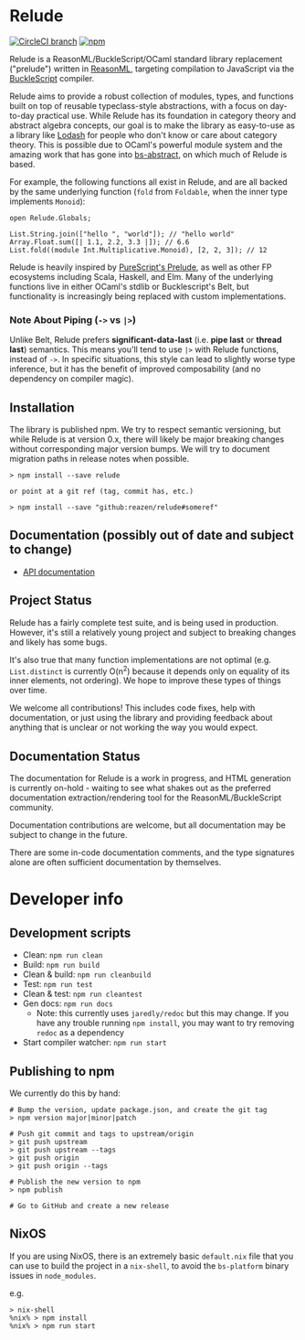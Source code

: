 # Relude

[![CircleCI branch](https://img.shields.io/circleci/project/github/reazen/relude/master.svg)](https://circleci.com/gh/reazen/relude)
[![npm](https://img.shields.io/npm/v/relude.svg)](https://npmjs.org/relude)

Relude is a ReasonML/BuckleScript/OCaml standard library replacement ("prelude") written in [ReasonML](https://reasonml.github.io/), targeting compilation to JavaScript via the [BuckleScript](https://bucklescript.github.io/) compiler.

Relude aims to provide a robust collection of modules, types, and functions built on top of reusable typeclass-style abstractions, with a focus on day-to-day practical use. While Relude has its foundation in category theory and abstract algebra concepts, our goal is to make the library as easy-to-use as a library like [Lodash](https://lodash.com/docs) for people who don't know or care about category theory. This is possible due to OCaml's powerful module system and the amazing work that has gone into [bs-abstract](https://github.com/Risto-Stevcev/bs-abstract), on which much of Relude is based.

For example, the following functions all exist in Relude, and are all backed by the same underlying function (`fold` from `Foldable`, when the inner type implements `Monoid`):

```reason
open Relude.Globals;

List.String.join(["hello ", "world"]); // "hello world"
Array.Float.sum([| 1.1, 2.2, 3.3 |]); // 6.6
List.fold((module Int.Multiplicative.Monoid), [2, 2, 3]); // 12
```

Relude is heavily inspired by [PureScript's Prelude](https://pursuit.purescript.org/packages/purescript-prelude), as well as other FP ecosystems including Scala, Haskell, and Elm. Many of the underlying functions live in either OCaml's stdlib or Bucklescript's Belt, but functionality is increasingly being replaced with custom implementations.

### Note About Piping (`->` vs `|>`)

Unlike Belt, Relude prefers **significant-data-last** (i.e. **pipe last** or **thread last**) semantics. This means you'll tend to use `|>` with Relude functions, instead of `->`.  In specific situations, this style can lead to slightly worse type inference, but it has the benefit of improved composability (and no dependency on compiler magic).

## Installation

The library is published npm. We try to respect semantic versioning, but while Relude is at version 0.x, there will likely be major breaking changes without corresponding major version bumps.
We will try to document migration paths in release notes when possible.

```
> npm install --save relude

or point at a git ref (tag, commit has, etc.)

> npm install --save "github:reazen/relude#someref"
```

## Documentation (possibly out of date and subject to change)

* [API documentation](https://reazen.github.io/relude)

## Project Status

Relude has a fairly complete test suite, and is being used in production. However, it's still a relatively young project and subject to breaking changes and likely has some bugs.

It's also true that many function implementations are not optimal (e.g. `List.distinct` is currently O(n<sup>2</sup>) because it depends only on equality of its inner elements, not ordering).  We hope to improve these types of things over time.

We welcome all contributions!  This includes code fixes, help with documentation, or just using the library and providing feedback about anything that is unclear or not working the way you would expect.

## Documentation Status

The documentation for Relude is a work in progress, and HTML generation is currently on-hold - waiting to see what shakes out as the preferred documentation extraction/rendering tool for the ReasonML/BuckleScript community.

Documentation contributions are welcome, but all documentation may be subject to change in the future.

There are some in-code documentation comments, and the type signatures alone are often sufficient documentation by themselves.

# Developer info

## Development scripts

* Clean: `npm run clean`
* Build: `npm run build`
* Clean & build: `npm run cleanbuild`
* Test: `npm run test`
* Clean & test: `npm run cleantest`
* Gen docs: `npm run docs`
  * Note: this currently uses `jaredly/redoc` but this may change. If you have any trouble running `npm install`, you may want to try removing `redoc` as a dependency
* Start compiler watcher: `npm run start`

## Publishing to npm

We currently do this by hand:

```
# Bump the version, update package.json, and create the git tag
> npm version major|minor|patch

# Push git commit and tags to upstream/origin
> git push upstream
> git push upstream --tags
> git push origin
> git push origin --tags

# Publish the new version to npm
> npm publish

# Go to GitHub and create a new release
```

## NixOS

If you are using NixOS, there is an extremely basic `default.nix` file that you can
use to build the project in a `nix-shell`, to avoid the `bs-platform` binary issues
in `node_modules`.

e.g.

```
> nix-shell
%nix% > npm install
%nix% > npm run start
```
